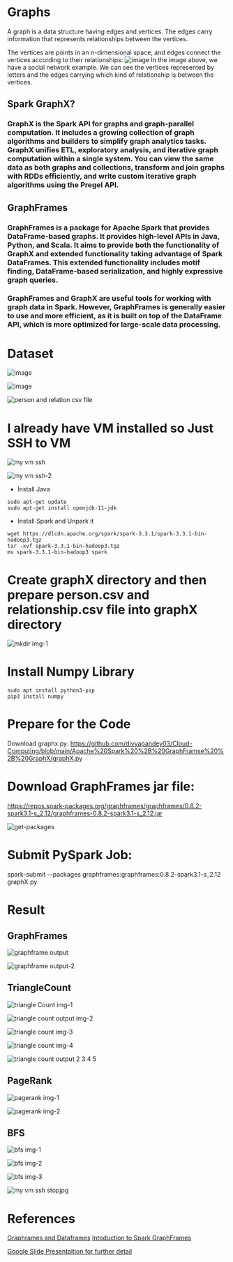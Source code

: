 
# Graphs
A graph is a data structure having edges and vertices. The edges carry information that represents relationships between the vertices.

The vertices are points in an n-dimensional space, and edges connect the vertices according to their relationships:
![image](https://user-images.githubusercontent.com/81246356/208616353-f363b48b-1066-4766-b61d-799e3cb28270.png)
In the image above, we have a social network example. We can see the vertices represented by letters and the edges carrying which kind of relationship is between the vertices.

## Spark GraphX?
### GraphX is the Spark API for graphs and graph-parallel computation. It includes a growing collection of graph algorithms and builders to simplify graph analytics tasks. GraphX unifies ETL, exploratory analysis, and iterative graph computation within a single system. You can view the same data as both graphs and collections, transform and join graphs with RDDs efficiently, and write custom iterative graph algorithms using the Pregel API.

## GraphFrames 

### GraphFrames is a package for Apache Spark that provides DataFrame-based graphs. It provides high-level APIs in Java, Python, and Scala. It aims to provide both the functionality of GraphX and extended functionality taking advantage of Spark DataFrames. This extended functionality includes motif finding, DataFrame-based serialization, and highly expressive graph queries.

### GraphFrames and GraphX are useful tools for working with graph data in Spark. However, GraphFrames is generally easier to use and more efficient, as it is built on top of the DataFrame API, which is more optimized for large-scale data processing.

# Dataset
![image](https://user-images.githubusercontent.com/81246356/208618400-20eb51f2-5c21-49cb-bf7d-d499f76a9f1f.png)

![image](https://user-images.githubusercontent.com/81246356/208618463-a9363cca-fee0-43a4-af07-282b206f54d0.png)

![person and relation csv file](https://user-images.githubusercontent.com/81246356/208655258-14158d22-4d4b-42f5-85ca-a25f46ce3718.jpg)


# I already have VM installed so Just SSH to VM 
![my vm ssh](https://user-images.githubusercontent.com/81246356/208666497-c1384590-da81-4ef0-a30e-914ed100c5fa.jpg)

![my vm ssh-2](https://user-images.githubusercontent.com/81246356/208666518-cfa83cfa-a51a-433c-8a02-9def52f3716f.jpg)

- Install Java
```
sudo apt-get update
sudo apt-get install openjdk-11-jdk
```
- Install Spark and Unpark it
```
wget https://dlcdn.apache.org/spark/spark-3.3.1/spark-3.3.1-bin-hadoop3.tgz
tar -xvf spark-3.3.1-bin-hadoop3.tgz
mv spark-3.3.1-bin-hadoop3 spark
```
# Create graphX directory and then prepare person.csv and relationship.csv file into graphX directory


![mkdir img-1](https://user-images.githubusercontent.com/81246356/208629949-197798df-0324-47b1-ac5f-7187d2bdff81.jpg)

# Install Numpy Library

```
sudo apt install python3-pip
pip3 install numpy
```
# Prepare for the Code
Download graphx.py: https://github.com/divyapandey03/Cloud-Computing/blob/main/Apache%20Spark%20%2B%20GraphFramse%20%2B%20GraphX/graphX.py

# Download GraphFrames jar file:
https://repos.spark-packages.org/graphframes/graphframes/0.8.2-spark3.1-s_2.12/graphframes-0.8.2-spark3.1-s_2.12.jar

![get-packages](https://user-images.githubusercontent.com/81246356/208646547-59fcfcf4-1425-4d47-add0-4b614fc03acd.jpg)


# Submit PySpark Job:
spark-submit --packages graphframes:graphframes:0.8.2-spark3.1-s_2.12 graphX.py

# Result
## GraphFrames
![graphframe output](https://user-images.githubusercontent.com/81246356/208653738-aa034190-b815-4f54-bbc4-778876194d4f.jpg)

![graphframe output-2](https://user-images.githubusercontent.com/81246356/208653752-5504e35c-4ee2-42f9-9b0c-424dbe2f3abc.jpg)

## TriangleCount
![triangle Count img-1](https://user-images.githubusercontent.com/81246356/208653807-4518a3ff-c8e4-4e6c-ba45-ed7a67d64442.jpg)

![triangle count output img-2](https://user-images.githubusercontent.com/81246356/208653864-7050d666-28ce-4863-8550-0191be6ea0b3.jpg)

![triangle count img-3](https://user-images.githubusercontent.com/81246356/208653885-e9da0127-42b6-4d1c-99d0-42568908db69.jpg)

![triangle count img-4](https://user-images.githubusercontent.com/81246356/208653911-69fac5b5-130f-40d2-8748-ee40459cb58f.jpg)

![triangle count output 2 3 4 5](https://user-images.githubusercontent.com/81246356/208653956-5d73e978-9f46-4f92-a16f-1ed7e9b0e6aa.jpg)

## PageRank

![pagerank img-1](https://user-images.githubusercontent.com/81246356/208654031-5ea282cf-8856-478f-9fd1-19a0dea870ea.jpg)

![pagerank img-2](https://user-images.githubusercontent.com/81246356/208654052-0658eda5-8ed6-4e1d-9baf-8e2a72e362f7.jpg)

## BFS
![bfs img-1](https://user-images.githubusercontent.com/81246356/208654141-aed97b73-998b-4f05-872e-0a65da47f0a6.jpg)

![bfs img-2](https://user-images.githubusercontent.com/81246356/208654167-e972f761-2462-4af4-bf9f-6d4388318477.jpg)

![bfs img-3](https://user-images.githubusercontent.com/81246356/208654199-9ce431fb-bdbe-424a-b65b-6186c9c83534.jpg)

![my vm ssh stopjpg](https://user-images.githubusercontent.com/81246356/208666558-80ed451f-5ec5-4d12-b950-fff6adbd0c8d.jpg)

# References
[Graphrames and Dataframes](https://graphframes.github.io/graphframes/docs/_site/index.html)
[Intoduction to Spark GraphFrames](https://www.baeldung.com/spark-graph-graphframes)

[Google Slide Presentaition for further detail](https://docs.google.com/presentation/d/1czQ5NuH8qud1Y95TqoVk1nD6JRV4bb43W-YHf-4GCmI/edit?usp=sharing)

